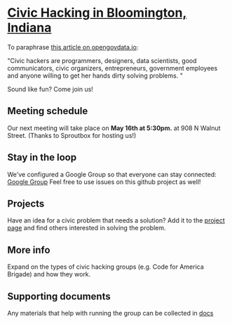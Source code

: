 # [Civic Hacking in Bloomington, Indiana](https://city-of-bloomington.github.io/civic-hacking/)

To paraphrase [this article on opengovdata.io](https://opengovdata.io/2014/civic-hacking/):

"Civic hackers are programmers, designers, data scientists, good communicators, civic organizers, entrepreneurs, government employees and anyone willing to get her hands dirty solving problems. "

Sound like fun? Come join us!

## Meeting schedule

Our next meeting will take place on **May 16th at 5:30pm.** at 908 N Walnut Street. (Thanks to Sproutbox for hosting us!) 

## Stay in the loop

We've configured a Google Group so that everyone can stay connected: [Google Group](https://groups.google.com/a/bloomington.in.gov/forum/#!forum/civic-hacking)
Feel free to use issues on this github project as well!

## Projects

Have an idea for a civic problem that needs a solution? Add it to the [project page](/projects) and find others interested in solving the problem.

## More info

Expand on the types of civic hacking groups (e.g. Code for America Brigade) and how they work.

## Supporting documents

Any materials that help with running the group can be collected in [docs](/docs)
